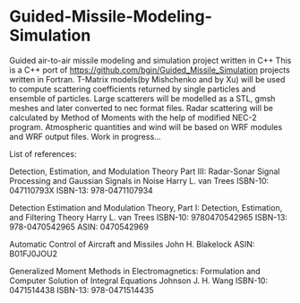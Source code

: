 # Guided-Missile-Modeling-Simulation
Guided air-to-air missile modeling and simulation project written in C++
This is a C++ port of https://github.com/bgin/Guided_Missile_Simulation projects written in Fortran.
T-Matrix models(by Mishchenko and by Xu) will be used to compute scattering coefficients returned by single particles and ensemble of particles. Large scatterers will be modelled as a STL, gmsh meshes and later converted to nec format files. Radar scattering will be calculated by Method of Moments with the help of modified NEC-2 program. Atmospheric quantities and wind will be based on WRF modules and WRF output files. Work in progress...

List of references:

Detection, Estimation, and Modulation Theory Part III: Radar-Sonar Signal Processing and Gaussian Signals in Noise Harry L. van Trees ISBN-10: 047110793X ISBN-13: 978-0471107934

Detection Estimation and Modulation Theory, Part I: Detection, Estimation, and Filtering Theory Harry L. van Trees ISBN-10: 9780470542965 ISBN-13: 978-0470542965 ASIN: 0470542969

Automatic Control of Aircraft and Missiles John H. Blakelock ASIN: B01FJ0JOU2

Generalized Moment Methods in Electromagnetics: Formulation and Computer Solution of Integral Equations Johnson J. H. Wang ISBN-10: 0471514438 ISBN-13: 978-0471514435
